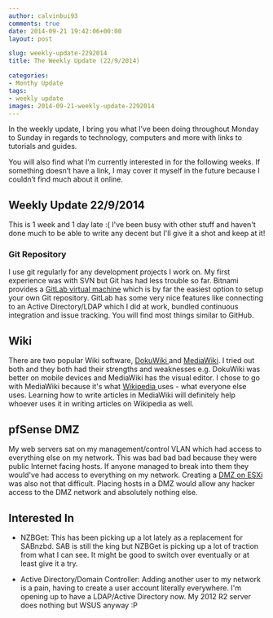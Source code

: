 ```yaml
---
author: calvinbui93
comments: true
date: 2014-09-21 19:42:06+00:00
layout: post

slug: weekly-update-2292014
title: The Weekly Update (22/9/2014)

categories:
- Monthy Update
tags:
- weekly update
images: 2014-09-21-weekly-update-2292014
---
```


In the weekly update, I bring you what I’ve been doing throughout Monday to Sunday in regards to technology, computers and more with links to tutorials and guides.

You will also find what I’m currently interested in for the following weeks. If something doesn’t have a link, I may cover it myself in the future because I couldn’t find much about it online.

<!-- more -->


## Weekly Update 22/9/2014


This is 1 week and 1 day late :( I've been busy with other stuff and haven't done much to be able to write any decent but I'll give it a shot and keep at it!


### Git Repository


I use git regularly for any development projects I work on. My first experience was with SVN but Git has had less trouble so far. Bitnami provides a [GitLab virtual machine](https://bitnami.com/stack/gitlab) which is by far the easiest option to setup your own Git repository. GitLab has some very nice features like connecting to an Active Directory/LDAP which I did at work, bundled continuous integration and issue tracking. You will find most things similar to GitHub.


## Wiki


There are two popular Wiki software, [DokuWiki ](https://www.dokuwiki.org/dokuwiki)and [MediaWiki](https://www.mediawiki.org/wiki/MediaWiki). I tried out both and they both had their strengths and weaknesses e.g. DokuWiki was better on mobile devices and MediaWiki has the visual editor. I chose to go with MediaWiki because it's what [Wikipedia ](http://en.wikipedia.org/wiki/Main_Page)uses - what everyone else uses. Learning how to write articles in MediaWiki will definitely help whoever uses it in writing articles on Wikipedia as well.


## pfSense DMZ


My web servers sat on my management/control VLAN which had access to everything else on my network. This was bad bad bad because they were public Internet facing hosts. If anyone managed to break into them they would've had access to everything on my network. Creating a [DMZ on ESXi](https://doc.pfsense.org/index.php/PfSense_2_on_VMware_ESXi_5#Adding_a_DMZ) was also not that difficult. Placing hosts in a DMZ would allow any hacker access to the DMZ network and absolutely nothing else.


## Interested In





	
  * NZBGet: This has been picking up a lot lately as a replacement for SABnzbd. SAB is still the king but NZBGet is picking up a lot of traction from what I can see. It might be good to switch over eventually or at least give it a try.

	
  * Active Directory/Domain Controller: Adding another user to my network is a pain, having to create a user account literally everywhere. I'm opening up to have a LDAP/Active Directory now. My 2012 R2 server does nothing but WSUS anyway :P


